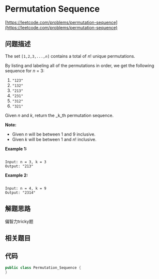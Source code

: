 # Permutation Sequence

[https://leetcode.com/problems/permutation-sequence](https://leetcode.com/problems/permutation-sequence)

## 问题描述

The set `[1,2,3,...,`_`n`_`]` contains a total of _n_! unique permutations.

By listing and labeling all of the permutations in order, we get the following sequence for _n_ = 3:

1. `"123"`
2. `"132"`
3. `"213"`
4. `"231"`
5. `"312"`
6. `"321"`

Given _n_ and _k_, return the _k_th permutation sequence.

**Note:**

* Given _n_ will be between 1 and 9 inclusive.
* Given _k_ will be between 1 and _n_! inclusive.

**Example 1:**

```text

Input: n = 3, k = 3
Output: "213"
```

**Example 2:**

```text

Input: n = 4, k = 9
Output: "2314"
```

## 解题思路

偏智力tricky题

## 相关题目

## 代码

```java
public class Permutation_Sequence {
}
```

